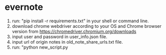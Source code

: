 # evernote
1. run: "pip install -r requirements.txt" in your shell or command line.
2. download chrome webdriver according to your OS and Chrome browser version from https://chromedriver.chromium.org/downloads
3. input user and password in user_info.json file.
4. input url of origin notes in old_note_share_urls.txt file.
5. run: "python new_script.py
